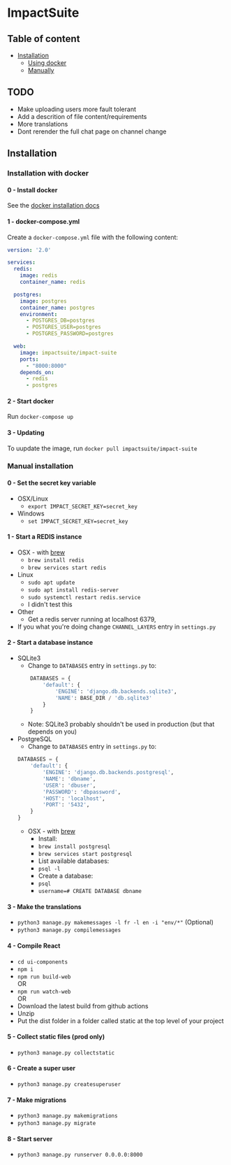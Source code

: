 # ImpactSuite

## Table of content
 - [Installation](#installation) 
   - [Using docker](#installation-with-docker)
   - [Manually](#manual-installation)

## TODO
 - Make uploading users more fault tolerant
 - Add a descrition of file content/requirements
 - More translations
 - Dont rerender the full chat page on channel change

## Installation

### Installation with docker

#### 0 - Install docker
See the [docker installation docs](https://docs.docker.com/get-docker/)

#### 1 - docker-compose.yml
Create a `docker-compose.yml` file with the following content:
```yml
version: '2.0'

services:
  redis:
    image: redis
    container_name: redis

  postgres:
    image: postgres
    container_name: postgres
    environment:
      - POSTGRES_DB=postgres
      - POSTGRES_USER=postgres
      - POSTGRES_PASSWORD=postgres

  web:
    image: impactsuite/impact-suite
    ports:
      - "8000:8000"
    depends_on:
      - redis
      - postgres
```

#### 2 - Start docker
Run `docker-compose up`

#### 3 - Updating
To uupdate the image, run `docker pull impactsuite/impact-suite`

### Manual installation

#### 0 - Set the secret key variable
 - OSX/Linux
   - `export IMPACT_SECRET_KEY=secret_key`
 - Windows
   - `set IMPACT_SECRET_KEY=secret_key`

#### 1 - Start a REDIS instance
 - OSX - with [brew](https://brew.sh/)
    - `brew install redis`  
    - `brew services start redis`  
 - Linux
    - `sudo apt update`
    - `sudo apt install redis-server`
    - `sudo systemctl restart redis.service`
    - I didn't test this
 - Other
    - Get a redis server running at localhost 6379,
 - If you what you're doing change `CHANNEL_LAYERS` entry in `settings.py`

#### 2 - Start a database instance
 - SQLite3
    - Change to `DATABASES` entry in `settings.py` to:
    ```py
        DATABASES = {
            'default': {
                'ENGINE': 'django.db.backends.sqlite3',
                'NAME': BASE_DIR / 'db.sqlite3'
            }
        }
    ```
    - Note: SQLite3 probably shouldn't be used in production (but that depends on you)
 - PostgreSQL
   - Change to `DATABASES` entry in `settings.py` to:
    ```py
    DATABASES = {
        'default': {
            'ENGINE': 'django.db.backends.postgresql',
            'NAME': 'dbname',
            'USER': 'dbuser',
            'PASSWORD': 'dbpassword',
            'HOST': 'localhost',
            'PORT': '5432',
        }
    }
    ```
    - OSX - with [brew](https://brew.sh/)
      - Install:
      - `brew install postgresql`
      - `brew services start postgresql`
      - List available databases:
      - `psql -l`
      - Create a database:
      - `psql`
      - `username=# CREATE DATABASE dbname`

#### 3 - Make the translations
 - `python3 manage.py makemessages -l fr -l en -i "env/*"` (Optional)  
 - `python3 manage.py compilemessages`

#### 4 - Compile React
 - `cd ui-components`
 - `npm i`
 - `npm run build-web`  
 OR 
 - `npm run watch-web`  
 OR 
 - Download the latest build from github actions
 - Unzip
 - Put the dist folder in a folder called static at the top level of your project

#### 5 - Collect static files (prod only)
 - `python3 manage.py collectstatic`  

#### 6 - Create a super user
 - `python3 manage.py createsuperuser`

#### 7 - Make migrations
 - `python3 manage.py makemigrations`
 - `python3 manage.py migrate`

#### 8 - Start server
 - `python3 manage.py runserver 0.0.0.0:8000`

